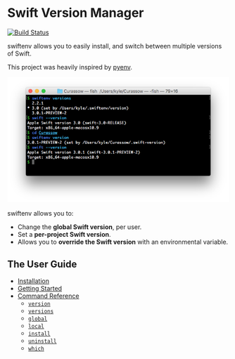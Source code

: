 # Swift Version Manager

[![Build Status](https://travis-ci.org/kylef/swiftenv.svg?branch=master)](https://travis-ci.org/kylef/swiftenv)

swiftenv allows you to easily install, and switch between multiple versions of Swift.

This project was heavily inspired by [pyenv](https://github.com/yyuu/pyenv).

![swiftenv screenshot](docs/_static/swiftenv.png)

swiftenv allows you to:

- Change the **global Swift version**, per user.
- Set a **per-project Swift version**.
- Allows you to **override the Swift version** with an environmental variable.

## The User Guide

- [Installation](https://swiftenv.fuller.li/en/latest/installation.html)
- [Getting Started](https://swiftenv.fuller.li/en/latest/getting-started.html)
- [Command Reference](https://swiftenv.fuller.li/en/latest/commands.html)
    - [`version`](https://swiftenv.fuller.li/en/latest/commands.html#version)
    - [`versions`](https://swiftenv.fuller.li/en/latest/commands.html#versions)
    - [`global`](https://swiftenv.fuller.li/en/latest/commands.html#global)
    - [`local`](https://swiftenv.fuller.li/en/latest/commands.html#local)
    - [`install`](https://swiftenv.fuller.li/en/latest/commands.html#install)
    - [`uninstall`](https://swiftenv.fuller.li/en/latest/commands.html#uninstall)
    - [`which`](https://swiftenv.fuller.li/en/latest/commands.html#which)
